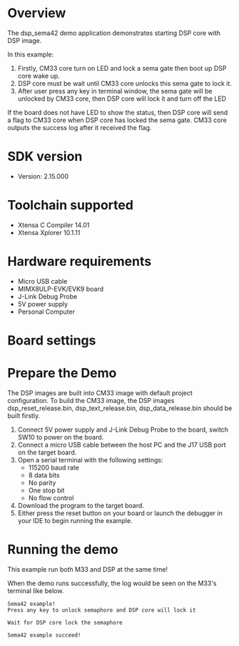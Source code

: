 Overview
========

The dsp_sema42 demo application demonstrates starting DSP core with DSP image.

In this example:
1. Firstly, CM33 core turn on LED  and lock a sema gate then boot up DSP core wake up.
2. DSP core must be wait until CM33 core unlocks this sema gate to lock it.
3. After user press any key in terminal window, the sema gate will be unlocked by CM33 core,
then DSP core will lock it and turn off the LED

If the board does not have LED to show the status, then DSP core will send a flag
to CM33 core when DSP core has locked the sema gate. CM33 core outputs the success log
after it received the flag.


SDK version
===========
- Version: 2.15.000

Toolchain supported
===================
- Xtensa C Compiler  14.01
- Xtensa Xplorer  10.1.11

Hardware requirements
=====================
- Micro USB cable
- MIMX8ULP-EVK/EVK9 board
- J-Link Debug Probe
- 5V power supply
- Personal Computer

Board settings
==============


Prepare the Demo
================
The DSP images are built into CM33 image with default project configuration.
To build the CM33 image, the DSP images dsp_reset_release.bin, dsp_text_release.bin, dsp_data_release.bin should be built firstly.

1.  Connect 5V power supply and J-Link Debug Probe to the board, switch SW10 to power on the board.
2.  Connect a micro USB cable between the host PC and the J17 USB port on the target board.
3.  Open a serial terminal with the following settings:
    - 115200 baud rate
    - 8 data bits
    - No parity
    - One stop bit
    - No flow control
4.  Download the program to the target board.
5.  Either press the reset button on your board or launch the debugger in your IDE to begin running the example.

Running the demo
================
This example run both M33 and DSP at the same time! 

When the demo runs successfully, the log would be seen on the M33's terminal like below.

~~~~~~~~~~~~~~~~~~~~~
Sema42 example!
Press any key to unlock semaphore and DSP core will lock it

Wait for DSP core lock the semaphore

Sema42 example succeed!
~~~~~~~~~~~~~~~~~~~~~
